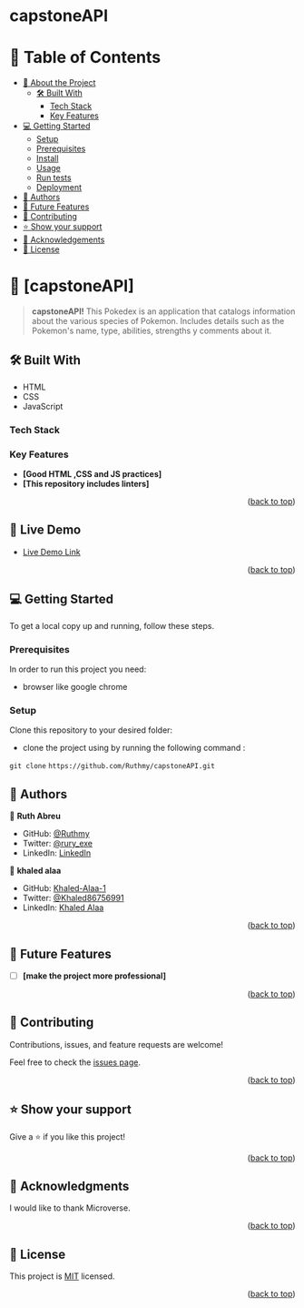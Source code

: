 # capstoneAPI

<a name="readme-top"></a>

# 📗 Table of Contents

- [📖 About the Project](#about-project)
  - [🛠 Built With](#built-with)
    - [Tech Stack](#tech-stack)
    - [Key Features](#key-features)
- [💻 Getting Started](#getting-started)
  - [Setup](#setup)
  - [Prerequisites](#prerequisites)
  - [Install](#install)
  - [Usage](#usage)
  - [Run tests](#run-tests)
  - [Deployment](#triangular_flag_on_post-deployment)
- [👥 Authors](#authors)
- [🔭 Future Features](#future-features)
- [🤝 Contributing](#contributing)
- [⭐️ Show your support](#support)
- [🙏 Acknowledgements](#acknowledgements)
- [📝 License](#license)

<!-- PROJECT DESCRIPTION -->

# 📖 [capstoneAPI] <a name="list structure"></a>

>**capstoneAPI!** This Pokedex is an application that catalogs information about the various species of Pokemon. Includes details such as the Pokemon's name, type, abilities, strengths y comments about it.


## 🛠 Built With <a name="built-with">

- HTML
- CSS
- JavaScript

</a>

### Tech Stack <a name="tech-stack"></a>


<!-- Features -->

### Key Features <a name="key-features"></a>

- **[Good HTML ,CSS and JS practices]**
- **[This repository includes linters]**


<p align="right">(<a href="#readme-top">back to top</a>)</p>

<!-- LIVE DEMO -->

## 🚀 Live Demo <a name="live-demo"></a>

- [Live Demo Link](https://ruthmy.github.io/capstoneAPI/dist/index.html)
<p align="right">(<a href="#readme-top">back to top</a>)</p>

<!-- GETTING STARTED -->

## 💻 Getting Started <a name="getting-started"></a>

To get a local copy up and running, follow these steps.

### Prerequisites

In order to run this project you need:

- browser like google chrome

### Setup

Clone this repository to your desired folder:

- clone the project using by running the following command :

`git clone`
`https://github.com/Ruthmy/capstoneAPI.git`



<!-- AUTHORS -->

## 👥 Authors <a name="authors"></a>

👤 **Ruth Abreu**

- GitHub: [@Ruthmy](https://github.com/Ruthmy)
- Twitter: [@rury_exe](https://twitter.com/rury_exe)
- LinkedIn: [LinkedIn](https://linkedin.com/in/ruth-abreu)

👤 **khaled alaa**

- GitHub: [Khaled-Alaa-1](https://github.com/Khaled-Alaa-1)
- Twitter: [@Khaled86756991](https://twitter.com/Khaled86756991)
- LinkedIn: [Khaled Alaa](https://www.linkedin.com/in/khaled-alaa-594bb9256/)


<p align="right">(<a href="#readme-top">back to top</a>)</p>



<!-- FUTURE FEATURES -->

## 🔭 Future Features <a name="future-features"></a>

- [ ] **[make the project more professional]**

<p align="right">(<a href="#readme-top">back to top</a>)</p>

<!-- CONTRIBUTING -->

## 🤝 Contributing <a name="contributing"></a>

Contributions, issues, and feature requests are welcome!

Feel free to check the [issues page](../../issues/).

<p align="right">(<a href="#readme-top">back to top</a>)</p>

<!-- SUPPORT -->

## ⭐️ Show your support <a name="support"></a>


Give a ⭐️ if you like this project!

<p align="right">(<a href="#readme-top">back to top</a>)</p>

<!-- ACKNOWLEDGEMENTS -->

## 🙏 Acknowledgments <a name="acknowledgements"></a>

   I would like to thank Microverse.

<p align="right">(<a href="#readme-top">back to top</a>)</p>

<!-- LICENSE -->

## 📝 License <a name="license"></a>

This project is [MIT](https://github.com/Ruthmy/capstoneAPI/blob/a052dde80344a125c24ffd1d0697eab711b9288d/LICENSE) licensed.



<p align="right">(<a href="#readme-top">back to top</a>)</p>
